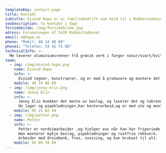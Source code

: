 ```yaml
---
templateKey: contact-page
title: Kontakt
subtitle: Eivind Hope er ei familiebedrift som held til i Rubbestadneset på Bømlo.
seoDescription: Ta kontakt i dag!
forsidebilde: /img/forsidebilde.jpg
adress: Furunesvegen 47 5420 Rubbestadneset
email: e@hope.as
phone: "Mobil: 48 14 88 89"
phone1: "Telefon: 53 42 75 00"
technicalInfo: >-
  Me leverer aluminiumsrenner frå grøvik verk i farger natur/svart/kvit. Me produserer og monterer pipekledninger og pipehatter i flere farger. Me produserer og monterer beslag i mange forskjellige metaller.
team:
  - img: /img/eivind-hope.png
    name: Eivind Hope
    info: >-
      Eivind tegner, konstruerer, og er med å produsere og montere det meste av ting som me lagar av rekkverk, maskiner, og ellers alt som folk måtte spørja om.
    mobile: 48 14 88 89
  - img: /img/jenny-elin.png
    name: Jenny Elin
    info: >-
      Jenny Elin knekker det meste av beslag, og leverer det og takrenner til kunder.
      Ho lager og pipekledninger,har kontorarbeid,og er med ute og monterer rustfrie rekkverk når det trengs.
    mobile: 95 21 62 44
  - img: /img/petter.png
    name: Petter
    info: >-
      Petter er nordsjøarbeider ,og hjelper oss når han har friperiode.
      Han monterer mykje beslag, pipekledninger og rustfrie rekkverk.
      Arbeider med dreiebenk, fres, sveising, og kan brukast til alt.
    mobile: 93 89 59 89
---
```

